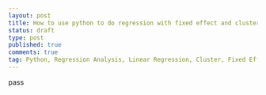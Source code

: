 ```yaml
---
layout: post
title: How to use python to do regression with fixed effect and cluster
status: draft
type: post
published: true
comments: true
tag: Python, Regression Analysis, Linear Regression, Cluster, Fixed Effect, linearmodels
---
```


pass